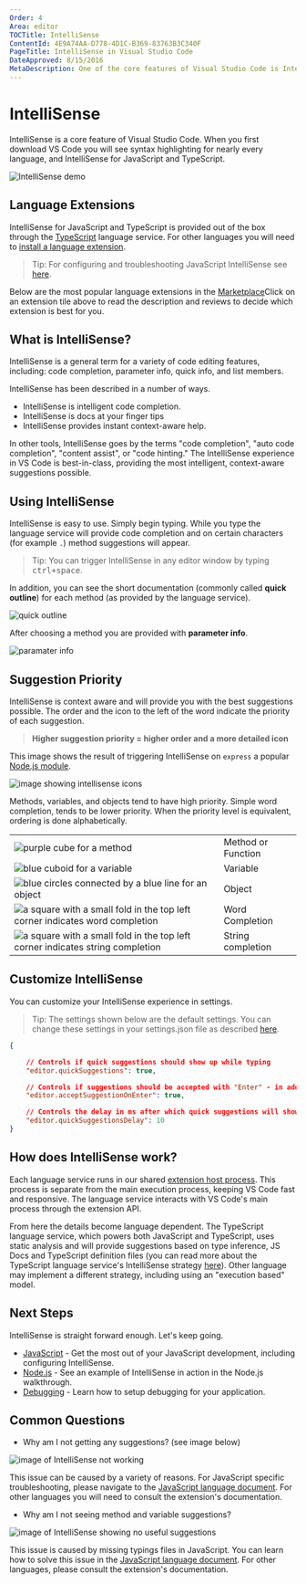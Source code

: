 ```yaml
---
Order: 4
Area: editor
TOCTitle: IntelliSense
ContentId: 4E9A74AA-D778-4D1C-B369-83763B3C340F
PageTitle: IntelliSense in Visual Studio Code
DateApproved: 8/15/2016
MetaDescription: One of the core features of Visual Studio Code is IntelliSense.  Set breakpoints, step-in, inspect variables and more.
---
```


# IntelliSense

IntelliSense is a core feature of Visual Studio Code. When you first download VS Code you will see syntax highlighting for nearly every language, and IntelliSense for JavaScript and TypeScript. 

![IntelliSense demo](images/intellisense/intellisense.gif)

## Language Extensions

IntelliSense for JavaScript and TypeScript is provided out of the box through the [TypeScript](https://github.com/Microsoft/TypeScript/wiki/Salsa) language service. For other languages you will need to [install a language extension](/docs/editor/extension-gallery). 

> Tip: For configuring and troubleshooting JavaScript IntelliSense see [here](/docs/languages/javascript#configuring-intellisense).

Below are the most popular language extensions in the [Marketplace](https://marketplace.visualstudio.com/vscode)Click on an extension tile above to read the description and reviews to decide which extension is best for you. 

<div class="marketplace-extensions-languages"></div>

## What is IntelliSense?

IntelliSense is a general term for a variety of code editing features, including: code completion, parameter info, quick info, and list members. 

IntelliSense has been described in a number of ways. 

* IntelliSense is intelligent code completion.
* IntelliSense is docs at your finger tips
* IntelliSense provides instant context-aware help. 

In other tools, IntelliSense goes by the terms "code completion", "auto code completion", "content assist", or "code hinting." The IntelliSense experience in VS Code is best-in-class, providing the most intelligent, context-aware suggestions possible. 

## Using IntelliSense

IntelliSense is easy to use. Simply begin typing. While you type the language service will provide code completion and on certain characters (for example `.`) method suggestions will appear. 

> Tip: You can trigger IntelliSense in any editor window by typing <kbd>ctrl+space</kbd>.

In addition, you can see the short documentation (commonly called **quick outline**) for each method (as provided by the language service). 

![quick outline](images/intellisense/quick_outline.png)

After choosing a method you are provided with **parameter info**. 

![paramater info](images/intellisense/paramater_info.png)

## Suggestion Priority

IntelliSense is context aware and will provide you with the best suggestions possible. The order and the icon to the left of the word indicate the priority of each suggestion. 

> **Higher suggestion priority = higher order and a more detailed icon**

This image shows the result of triggering IntelliSense on `express` a popular [Node.js module](https://expressjs.com/). 

![image showing intellisense icons](images/intellisense/intellisense_icons.png)

Methods, variables, and objects tend to have high priority. Simple word completion, tends to be lower priority. When the priority level is equivalent, ordering is done alphabetically. 

|       |         |
| ----- | ------- |
| ![purple cube for a method](images/intellisense/method_icon.png) | Method or Function |
| ![blue cuboid for a variable](images/intellisense/variable_icon.png) | Variable | 
| ![blue circles connected by a blue line for an object](images/intellisense/object_icon.png) | Object |
| ![a square with a small fold in the top left corner indicates word completion](images/intellisense/word_completion_icon.png) | Word Completion |
| ![a square with a small fold in the top left corner indicates string completion](images/intellisense/string_completion_icon.png) | String completion |

## Customize IntelliSense

You can customize your IntelliSense experience in settings. 

> Tip: The settings shown below are the default settings. You can change these settings in your settings.json file as described [here](/docs/customization/userandworkspace.md). 

```json
{

    // Controls if quick suggestions should show up while typing
    "editor.quickSuggestions": true,

    // Controls if suggestions should be accepted with "Enter" - in addition to "Tab". Helps to avoid ambiguity between inserting new lines and accepting suggestions. 
    "editor.acceptSuggestionOnEnter": true,

    // Controls the delay in ms after which quick suggestions will show up. 
    "editor.quickSuggestionsDelay": 10
}
```

## How does IntelliSense work? 

Each language service runs in our shared [extension host process](https://code.visualstudio.com/docs/extensions/our-approach#_stability-extension-isolation). This process is separate from the main execution process, keeping VS Code fast and responsive. The language service interacts with VS Code's main process through the extension API. 

From here the details become language dependent. The TypeScript language service, which powers both JavaScript and TypeScript, uses static analysis and will provide suggestions based on type inference, JS Docs and TypeScript definition files (you can read more about the TypeScript language service's IntelliSense strategy [here](https://github.com/Microsoft/TypeScript/wiki/Salsa#features)). Other language may implement a different strategy, including using an "execution based" model. 

## Next Steps

IntelliSense is straight forward enough. Let's keep going. 

* [JavaScript](/docs/languages/javascript.md) - Get the most out of your JavaScript development, including configuring IntelliSense.
* [Node.js](https://code.visualstudio.com/docs/runtimes/nodejs#_intellisense-and-typings) - See an example of IntelliSense in action in the Node.js walkthrough. 
* [Debugging](/docs/editor/debugging.md) - Learn how to setup debugging for your application. 

## Common Questions

* Why am I not getting any suggestions? (see image below)

![image of IntelliSense not working](images/intellisense/intellisense_error.png)

This issue can be caused by a variety of reasons. For JavaScript specific troubleshooting, please navigate to the [JavaScript language document](/docs/languages/javascript). For other languages you will need to consult the extension's documentation. 

* Why am I not seeing method and variable suggestions?

![image of IntelliSense showing no useful suggestions](images/intellisense/missing_typings.png)

This issue is caused by missing typings files in JavaScript. You can learn how to solve this issue in the [JavaScript language document](/docs/languages/javascript). For other languages, please consult the extension's documentation. 

